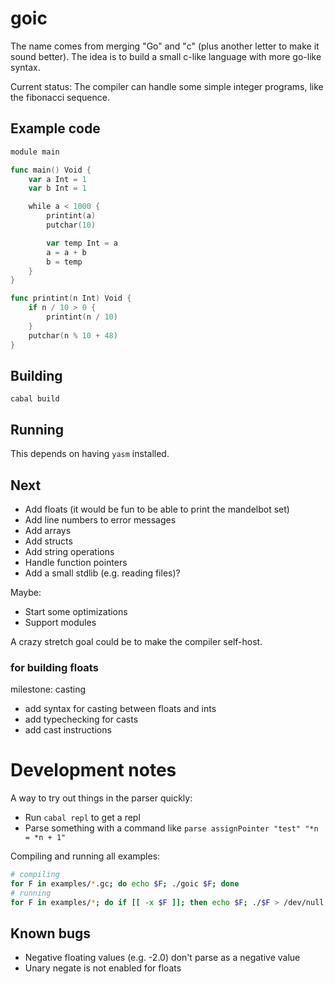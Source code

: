 
# goic

The name comes from merging "Go" and "c" (plus another letter to make it sound better).
The idea is to build a small c-like language with more go-like syntax.

Current status: The compiler can handle some simple integer programs, like the
fibonacci sequence.

## Example code

```go
module main

func main() Void {
    var a Int = 1
    var b Int = 1

    while a < 1000 {
        printint(a)
        putchar(10)

        var temp Int = a
        a = a + b
        b = temp
    }
}

func printint(n Int) Void {
    if n / 10 > 0 {
        printint(n / 10)
    }
    putchar(n % 10 + 48)
}
```

## Building

`cabal build`

## Running

This depends on having `yasm` installed.

## Next

- Add floats (it would be fun to be able to print the mandelbot set)
- Add line numbers to error messages
- Add arrays
- Add structs
- Add string operations
- Handle function pointers
- Add a small stdlib (e.g. reading files)?

Maybe:
- Start some optimizations
- Support modules

A crazy stretch goal could be to make the compiler self-host.

### for building floats

milestone: casting

- add syntax for casting between floats and ints
- add typechecking for casts
- add cast instructions

# Development notes

A way to try out things in the parser quickly:

- Run `cabal repl` to get a repl
- Parse something with a command like `parse assignPointer "test" "*n = *n + 1"`

Compiling and running all examples:

```bash
# compiling
for F in examples/*.gc; do echo $F; ./goic $F; done
# running
for F in examples/*; do if [[ -x $F ]]; then echo $F; ./$F > /dev/null; echo $?; fi; done
```

## Known bugs

- Negative floating values (e.g. -2.0) don't parse as a negative value
- Unary negate is not enabled for floats

